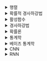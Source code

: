 <details><summary>행렬</summary>
## 행렬
  
![image](https://user-images.githubusercontent.com/63588046/149851781-065a0ca0-c514-4afb-b4e6-4f8d6412b95d.png)

![image](https://user-images.githubusercontent.com/63588046/149852171-8e835976-649c-4663-8ad1-71bab87114c7.png)

위 식을 사용하면 증명 가능 (기억하자!!)

</details> 


<details><summary>확률적 경사하강법</summary>

  ## 확률적 경사하강법
  
![image](https://user-images.githubusercontent.com/63588046/149854382-425bd18d-ed58-4aed-a523-e6523e73d483.png)

  #### SGD
* 일부 데이터의 t+1번째 파라미터 = 일부 데이터의 t번째 파라미터 - loss함수의 grad  
* 일부 데이터들의 loss의 grad의 평균 = 전체 데이터 grad.
* 데이터 중에서 한개 또는 일부 활용하여 업데이트
* 여러개의 지점에서 경사하강법을 사용하므로 local minimum에 빠지지 않을 확률이 높음
^ : hat 으로 벡터라는 의미를 가짐
</details>

<details><summary> 활성함수 </summary>
  
  ## 활성 함수
![image](https://user-images.githubusercontent.com/63588046/149858244-1f353adb-8d10-450b-90d6-9b55aa988880.png)

* 비선형 함수로서 딥러닝을 비선형으로 만들어서 학습하게 만든다.
* 특히 relu가 가장 많이 사용된다.
</details>

<details><summary> 경사하강법 </summary>
  
  ## 경사하강법
  
  ![image](https://user-images.githubusercontent.com/63588046/149860872-f9017600-6151-4cd5-9de5-3ced3642df7e.png)
  
  * chain rule을 사용해서 연속적으로 weight를 업데이트한다.
  
  https://wikidocs.net/37406
  
  위 사이트 꼭 숙지!!!
</details>


<details><summary> 확률론 </summary>
  
  ## 확률론
  * L2 노름 : 예측 오차의 **분산 최소화** 하는 방향으로 학습 유도
  * 교차 엔트로피 : 모델의 **불확실성 최소화**하는 방향으로 학습
  
  * 이산형 확률변수 : 확률변수가 가질 수 있는 **모든 경우의 수**  고려
  * 연속형 확률변수 : 데이터 공간에 정의된 확률변수의 밀도(density) 위에서 적분을 통해 모델링
  (**밀도**란 **누적확률분포의 변화율**을 모델링 하는 것)
  
  #### 확률질량함수(이산), 확률밀도함수 (연속)
  * 모든 x에 대하여 f(x)>=0
  * 모든 f(x)의 합 = 1
  
  #### 확률분포함수 = 누적분포함수
  ![image](https://user-images.githubusercontent.com/63588046/150467936-44bd80c4-6803-49a6-9029-202105a5c35f.png)

  
  #### 기댓값
  * 각각의 사건에 일어날 확률들을 곱한것을 다 합침
  
  ![image](https://user-images.githubusercontent.com/63588046/149862219-46ecaa22-01b0-4182-bc0e-e6d4e2b95f6a.png)
  
 
  ![image](https://user-images.githubusercontent.com/63588046/149862329-257c1f5a-4f4b-471e-bef9-ea21f1b51f1a.png)
  
   => 분산, 첨도, 공분산에 이용 가능
    (첨도 : 확률분포의 꼬리가 두꺼운 정도, 첨도=3이면 정규분포에 가깝다)

  ### 몬테카를로 샘플링
  
  * 확률분포를 모를때 데이터를 이용하여 기댓값을 계산하는 방법 (샘플링 사용)
  * 이산형이든 연속적이든 상관 x
  * 반드시 **독립적**으로 샘플링 해야됨(대수의 법칙을 수렴성 보장)
  
  ![image](https://user-images.githubusercontent.com/63588046/149862846-534f8209-20c0-4ba0-a626-f99575da7274.png)
  
</details>


<details><summary> 통계학 </summary>
  
  ##통계학
  
  * 통계적 모델링은 적절한 가정위에서 확률분포 추정
  * 유한한 개수의 데이터로 모집단 분포 정확히 파악 X -> 근사적 확률분포 추정
  * 모수적 방법론 : 데이터가 특정 확률분포 따른다고 가정한 후 그 분포를 결정하는 모수(parameter) 추정
  * 비모수적 방법론 : 특정 확률분포 가정 X, 모델의 구조 및 파라미터 개수 바꾸는 과정 
    (파라미터 존재!!, 무한히 많거나 유연히 바뀜 )(일반적인 인공지능은 비모수)
  
  ### 확률 분포 예시
  
  베르누이분포 : 데이터가 2개의 값만 가짐(0 or 1)
  
  카테고리분포 : 데이터가 n개의 이산적 값 가짐
  
  베타분포 : 데이터가 [0,1]사이에서 값 가짐
  
  감마분포/로그정규분포 : 데이터가 양수 값만 가짐
  
  정규분포/라플라스분포 : 데이터가 R 전체 
  
  ### 확률 분포
  
  * 데이터 생성 원리 먼저 고려 -> 확률분포 가정
  * 표집 분포 : 표본 평균과 표본 분산과의 분포 != 표본 분포
  * 표집분포는 **샘플링에 평균** 으로 분포를 만듬
  (표본분포는 정규분포가 될 수 없을수도 있지만 N이 커지면 표집분포는 정규분포가 된다.)
  
  ![image](https://user-images.githubusercontent.com/63588046/149907271-723bf15b-7e20-4e3f-9e6f-4dbc337bebbe.png)
  
  
  ### 최대가능도 추정법 
  
  
  ![image](https://user-images.githubusercontent.com/63588046/149910531-e161299a-1093-470b-bf47-40d8546df981.png)
  
  * 가장 가능성이 높은 모수 추정 방법 (데이터가 존재할 때 파라미터 찾는 것)
  * 데이터가 독립적일때는 **로그 가능도**로 최적화
    (사용하는 이유 : 곱셈->덧셈으로 연산 가능(속도 굿, 최적화))
  * 로그가능도는 최대값을 찾으므로 음의 로그가능도를 가지고 최적화
  
  ![image](https://user-images.githubusercontent.com/63588046/149910697-a84fd93e-452b-459e-a538-413a17f70cfa.png)

  #### 정규분포에서 로그가능도 구하기
  
  ![image](https://user-images.githubusercontent.com/63588046/150072970-cdb2a477-686f-4661-945e-e43fc9eb83f5.png)
  
  => 최대 가능도로 바꾸려면 지수안에 넣어야함!!!!
  
  #### 카테고리 분포에서 최대가능도 구하기
  카테고리 분포 Multinoulli(x; p1,p2,,,,pd) 단 모든 p들의 합은 1
  
  ![image](https://user-images.githubusercontent.com/63588046/150046876-391392f9-3b97-4550-bfb4-9c3e1f150f2f.png)
    
  ![image](https://user-images.githubusercontent.com/63588046/150046972-235b1a3f-ce22-48bd-b21e-9fdc613397f2.png)
  
  ![image](https://user-images.githubusercontent.com/63588046/150047114-86934fbf-742e-4f32-a253-9d002b60e052.png)
  
    #### 라그랑주 승수법
  g(x, y)=k 인 조건에서 f(x, y)를 최대화할때 사용하는 방식
  
  g를 0으로 만들고 f와 g 의 grad 값이 동일하다고 가정하고 푼다.
  
  <pre><code> EX. 양수 x1,x2,,,xn의 합이 n일때 곱의 최대값은?</code></pre>
  
  ![image](https://user-images.githubusercontent.com/63588046/150055392-cba2c589-d39f-4fdd-9acb-c53b9b45248d.png)
  
  #### 딥러닝 최대 가능도 추정
  분류문제에서는 softmax 벡터 (p1,,,pk) 모델링, 이때 y=(y1,,,yk)는 정답 레이블
  
  ![image](https://user-images.githubusercontent.com/63588046/150047658-03620076-4046-4c6b-94a6-8089a96da1cc.png)
  
  #### 확률 분포의 거리 구하기 (확률 분포 P와 Q의 거리 구하기)
  1. 총변동 거리(TV)
  2. 쿨백-라이블러 발산 (KL)
  3. 바슈타인 거리 (Wasserstein Distance)
  4. IS, FID
  * 총변동 거리(TV) : 두 확률 측도의 측정값이 벌어질 수 있는 값중 가장 큰 값(두 확률분포의 확률밀도함수가 겹치지 않으면 무조건 1)
  
  * KL
  분류 : **정답 레이블 P와 모델 예측 Q의 최대가능도 = KL 최소화**
  
  => 엔트로피 값은 상수임(p값은 고정되어 있으므로) 즉 KL 최소화는 크로스 엔트로피의 최소화를 의미함
  
  => 크로스 엔트로피 식은 로그가능도의 음수 붙이는 것과 동일
  
  => 크로스 엔트로피 최소화 = 로그 가능도 최대화
  
  ![image](https://user-images.githubusercontent.com/63588046/150049172-afecd54e-7ade-4bf5-b1ed-d78ff8781743.png)
  
  ![image](https://user-images.githubusercontent.com/63588046/150049207-9845a62b-8631-44db-a23c-c9ba64223dd6.png)
  
  </details> 
  
  
<details><summary> 베이즈 통계학 </summary>
  ## 베이즈 통계학
  
  ### 베이지안
  A 가 주어질때 B가 일어날 확률 -> B가 주어질때 A가 일어날 확률로 바꿈
  
  ![image](https://user-images.githubusercontent.com/63588046/150062503-6bf3d10b-d011-4a33-9dfa-10e4deaf0018.png)
  
  사전확률 : 데이터를 분석하기 전에 가설에 의해 생기는 확률
  
  Evidence : 데이터의 분포
  
  likelihood : 주어진 파라미터에서 D 분포가 관찰될 확률
  
  
   <pre><code> EX. Covid의 발병률이 10%로 알려져있다. 실제로 Covid에 걸렸을때 검진될 확률 99%, 실제로 걸리지 않았을 때 오검진 확률 1%
   어떤 사람이 질병에 걸렸다고 검진결과가 나왔을 때 정말로 Covid에 감염되었을 확률은?</code></pre>
  
  ![image](https://user-images.githubusercontent.com/63588046/150063434-fc1cdedb-d548-4579-888f-998a7b6dc14a.png)
  
  #### 조건부 확률 시각화
  
  ![image](https://user-images.githubusercontent.com/63588046/150063748-9dfbdf91-9c83-4202-be34-7a33f77ee27b.png)
  
  #### 조건부 확률
  
  * 조건부 확률로 인과관계 해석하면 안된다!!
  * **인과관계**를 가지고 예측 모형을 만들면 **강경한 모형**을 만들 수 있다.
  * 인과관계를 알아내기 위해서는 **중첩요인**을 제거하고 원인에 해당하는 변수만의 인간관계를 만들어야 한다. 
    (Ex. 키와 지능을 평가할때 나의!!의 요인 제거)
  
  
  </details>
  
  
  

<details><summary> CNN </summary>
  ##CNN
  
  ![image](https://user-images.githubusercontent.com/63588046/150079904-c7bbd0a5-df84-4407-b6f0-dbac5c8f8be3.png)
  
  * convolution 연산 : 국수적으로 신호를 진폭, 감소
  * 정의역 내에서 계속 움직여도 커널은 변하지 않음
  * lacal하게 적용 (주어진 정보 증폭 or 감소)
  
  ### Covn 장점
  1. parameter 축소 가능
  
  2. filter 수를 늘릴 수 있다(이미지는 주변 filter에 영향 많이 받아서 filter수 늘리는 것은 매우 좋음)=>공간감 생성
  
  
  #### Conv2d 연산 후 출력 크기
  
  ![image](https://user-images.githubusercontent.com/63588046/150099586-89b2da7d-a628-48e4-96d9-00336da973c6.png)
  
  * 연산할 때 채널의 개수만큼 커널의 개수 필요
  * convolution 연산은 역전파할때 convolution 연산이 나옴 (convolution 미분해도 convolution)
  
  ![image](https://user-images.githubusercontent.com/63588046/150099997-1b55ba48-1a0d-491b-b5ff-88c2fbaae56b.png)
  
  #### convolution 연산 결과
  
  ![image](https://user-images.githubusercontent.com/63588046/150101528-64d93d64-2bdf-4f49-939d-a313198c7eb6.png)
  
  #### 역전파 - 입력값 변화 (델타는 미분값)
  
  ![image](https://user-images.githubusercontent.com/63588046/150103238-501a9742-be2b-4890-8891-74a2c4af5188.png)
  
  #### 역전파 - 커널값 변화
  
  ![image](https://user-images.githubusercontent.com/63588046/150102338-d06a8445-635b-470a-a13f-b7794dc0fc29.png)
  
  #### 최종
  
  ![image](https://user-images.githubusercontent.com/63588046/150102439-661deb03-8d35-499e-bfdc-a2d01704a0d8.png)

  </details>




<details><summary> RNN </summary>
  
  ## RNN
  #### 시퀀스 데이터
  * 소리, 문자열, 주가 등의 데이터 (과거 정보에 손실이나 순서가 바뀌면 X)
  * 시퀀스 데이터는 이전 정보를 가지고 앞으로 발생할 데이터의 확률분포를 다루기 때문에 조건부확률 사용
  
  #### AR(Autoregressive Model)
  * 과거 모든 데이터 가지고 학습하는 것이 아니라 고정된 길이만큼의 시퀀스만 사용하는 경우
  
  ![image](https://user-images.githubusercontent.com/63588046/150106206-9f279b73-78ad-4f50-9aba-6a0c6b0f2c70.png)
  
  #### 잠재 변수
  * 바로 이전 정보를 제외한 나머지정보로 모델을 만든것
  
  ![image](https://user-images.githubusercontent.com/63588046/150106431-23f61dd8-f30a-4b84-8de8-7508b439425e.png)
  
  ### RNN 모형
  
  ![image](https://user-images.githubusercontent.com/63588046/150106721-56383742-4838-43f6-ae6d-8c3e1c5e1745.png)
  
  * MLP와 유사한 모양, 이전 순서의 잡재변수와 현재 입력을 활용하여 모델링
  * RNN의 역전파는 잠재변수의 연결그래프에 따라 순차적으로 계산 
  * BPTT : RNN의 역전파 방법
  
  ![image](https://user-images.githubusercontent.com/63588046/150247378-b8defc53-1a9d-41e2-8c1c-697824ea9c22.png)
  
  * 미분값이 1 이상이거나 너무 작으면 학습이 불안정해짐
  
  ![image](https://user-images.githubusercontent.com/63588046/150297741-0b8b04fc-e876-48fc-89c0-3863d43cbea6.png)
  
  * 길이가 길어질수록 과거 정보에 대한 정보 소실이 커진다.
  
  => truncated BPTT : 모든 데이터 계산 X 길이를 끊고 계산
  
  </details>





  
  
